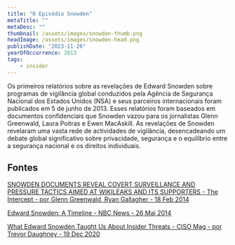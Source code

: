 ```yaml
---
title: "O Episódio Snowden"
metaTitle: ""
metaDesc: ""
thumbnail: /assets/images/snowden-thumb.png 
headImage: /assets/images/snowden-head.png
publishDate: "2023-11-26"
yearOfOccurrence: 2013
tags:
    - insider
---
```


Os primeiros relatórios sobre as revelações de Edward Snowden sobre programas de vigilância global conduzidos pela Agência de Segurança Nacional dos Estados Unidos (NSA) e seus parceiros internacionais foram publicados em 5 de junho de 2013. Esses relatórios foram baseados em documentos confidenciais que Snowden vazou para os jornalistas Glenn Greenwald, Laura Poitras e Ewen MacAskill. As revelações de Snowden revelaram uma vasta rede de actividades de vigilância, desencadeando um debate global significativo sobre privacidade, segurança e o equilíbrio entre a segurança nacional e os direitos individuais.

## Fontes

[SNOWDEN DOCUMENTS REVEAL COVERT SURVEILLANCE AND PRESSURE TACTICS AIMED AT WIKILEAKS AND ITS SUPPORTERS - The Intercept - por Glenn Greenwald, Ryan Gallagher - 18 Feb 2014](https://theintercept.com/2014/02/18/snowden-docs-reveal-covert-surveillance-and-pressure-tactics-aimed-at-wikileaks-and-its-supporters/)

[Edward Snowden: A Timeline - NBC News - 26 Mai 2014](https://www.nbcnews.com/feature/edward-snowden-interview/edward-snowden-timeline-n114871)

[What Edward Snowden Taught Us About Insider Threats - CISO Mag - por Trevor Daughney - 19 Dec 2020](https://cisomag.com/snowden-insider-threats/)